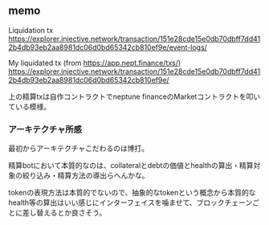 ## memo

Liquidation tx
https://explorer.injective.network/transaction/151e28cde15e0db70dbff7dd412b4db93eb2aa8981dc06d0bd65342cb810ef9e/event-logs/

My liquidated tx (from https://app.nept.finance/txs/)
https://explorer.injective.network/transaction/151e28cde15e0db70dbff7dd412b4db93eb2aa8981dc06d0bd65342cb810ef9e/

上の精算txは自作コントラクトでneptune financeのMarketコントラクトを叩いている模様。

### アーキテクチャ所感
最初からアーキテクチャこだわるのは博打。

精算botにおいて本質的なのは、collateralとdebtの価値とhealthの算出・精算対象の絞り込み・精算方法の導出らへんかな。

tokenの表現方法は本質的でないので、抽象的なtokenという概念から本質的なhealth等の算出はいい感じにインターフェイスを噛ませて、ブロックチェーンごとに差し替えるとか良さそう。
